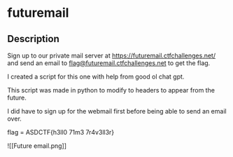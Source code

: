 # futuremail

## Description

Sign up to our private mail server at https://futuremail.ctfchallenges.net/ and send an email to flag@futuremail.ctfchallenges.net to get the flag.

I created a script for this one with help from good ol chat gpt.

This script was made in python to modify to headers to appear from the future.

I did have to sign up for the webmail first before being able to send an email over.

flag = ASDCTF{h3ll0 71m3 7r4v3ll3r}

![[Future email.png]]